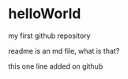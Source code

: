 # helloWorld
my first github repository

readme is an md file, what is that?

this one line added on github
